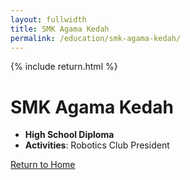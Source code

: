 ```yaml
---
layout: fullwidth
title: SMK Agama Kedah
permalink: /education/smk-agama-kedah/
---
```


{% include return.html %}

# SMK Agama Kedah

- **High School Diploma**  
- **Activities**: Robotics Club President

<footer class="page-return-footer">
  <a href="/" class="return-btn">Return to Home</a>
</footer>
